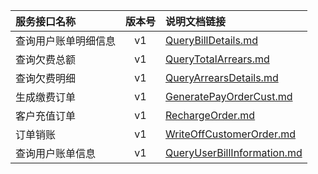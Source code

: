   
| 服务接口名称 | 版本号 | 说明文档链接 |  
| :----------------- | :-----: | :---------------- |  
| 查询用户账单明细信息 | v1 | [QueryBillDetails.md](https://github.com/Zhang-Monica/gitMd/blob/master/EpeisCust/CustBillOrderServer/QueryBillDetails.md) |  
| 查询欠费总额 | v1 | [QueryTotalArrears.md](https://github.com/Zhang-Monica/gitMd/blob/master/EpeisCust/CustBillOrderServer/QueryTotalArrears.md) |  
| 查询欠费明细 | v1 | [QueryArrearsDetails.md](https://github.com/Zhang-Monica/gitMd/blob/master/EpeisCust/CustBillOrderServer/QueryArrearsDetails.md) |  
| 生成缴费订单 | v1 | [GeneratePayOrderCust.md](https://github.com/Zhang-Monica/gitMd/blob/master/EpeisCust/CustBillOrderServer/GeneratePayOrderCust.md) |  
| 客户充值订单 | v1 | [RechargeOrder.md](https://github.com/Zhang-Monica/gitMd/blob/master/EpeisCust/CustBillOrderServer/RechargeOrder.md) |  
| 订单销账 | v1 | [WriteOffCustomerOrder.md](https://github.com/Zhang-Monica/gitMd/blob/master/EpeisCust/CustBillOrderServer/WriteOffCustomerOrder.md) |  
| 查询用户账单信息 | v1 | [QueryUserBillInformation.md](https://github.com/Zhang-Monica/gitMd/blob/master/EpeisCust/CustBillOrderServer/QueryUserBillInformation.md) |  
  

